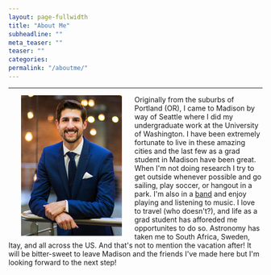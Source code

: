 ```yaml
---
layout: page-fullwidth
title: "About Me"
subheadline: ""
meta_teaser: ""
teaser: ""
categories:
permalink: "/aboutme/"
---
```

<!--more-->
<hr>
<img src="/local_files/aboutme.png" width="200" ALIGN="left" HSPACE="25" /> Originally from the suburbs of Portland (OR), I came to Madison by way of Seattle where I did my undergraduate work at the University of Washington.  I have been extremely fortunate to live in these amazing cities and the last few as a grad student in Madison have been great.  When I'm not doing research I try to get outside whenever possible and go sailing, play soccer, or hangout in a park.  I'm also in a <a href='http://www.thebegowatts.com/' target="blank">band</a> and enjoy playing and listening to music.  I love to travel (who doesn't?), and life as a grad student has afforeded me opportunites to do so.  Astronomy has taken me to South Africa, Sweden, Itay, and all across the US. And that's not to mention the vacation after!  It will be bitter-sweet to leave Madison and the friends I've made here but I'm looking forward to the next step!
